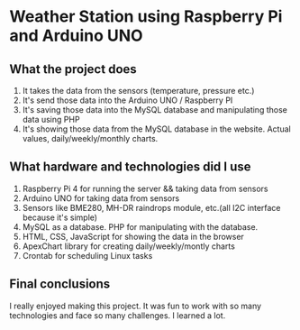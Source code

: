 # Weather Station using Raspberry Pi and Arduino UNO

<!-- 
## Table of Content
- [What the project does](#What-the-project-does)
- What hardware and technologies did I use
- Final conclusions
!-->

## What the project does
1. It takes the data from the sensors (temperature, pressure etc.)
2. It's send those data into the Arduino UNO / Raspberry PI
3. It's saving those data into the MySQL database and manipulating those data using PHP
4. It's showing those data from the MySQL database in the website. Actual values, daily/weekly/monthly charts.

## What hardware and technologies did I use
1. Raspberry Pi 4 for running the server && taking data from sensors 
2. Arduino UNO for taking data from sensors
3. Sensors like BME280, MH-DR raindrops module, etc.(all I2C interface because it's simple)
4. MySQL as a database. PHP for manipulating with the database.
5. HTML, CSS, JavaScript for showing the data in the browser
6. ApexChart library for creating daily/weekly/montly charts
7. Crontab for scheduling Linux tasks



## Final conclusions
I really enjoyed making this project. It was fun to work with so many technologies and face so many challenges. I learned a lot.

